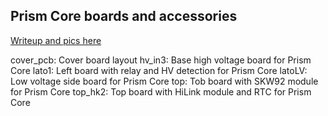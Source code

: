 ## Prism Core boards and accessories


[Writeup and pics here](https://www.mastrogippo.it/2019/09/prism-core-boards/)

cover_pcb: Cover board layout
hv_in3: Base high voltage board for Prism Core
lato1: Left board with relay and HV detection for Prism Core
latoLV: Low voltage side board for Prism Core
top: Tob board with SKW92 module for Prism Core
top_hk2: Top board with HiLink module and RTC for Prism Core
